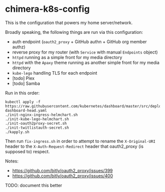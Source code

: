 chimera-k8s-config
=================

This is the configuration that powers my home server/network.

Broadly speaking, the following things are run via this configuration:
 * auth endpoint (`oauth2_proxy` + GitHub authn + GitHub org member authz)
 * reverse proxy for my router (with `Service` with manual `Endpoints` object)
 * `httpd` running as a simple front for my media directory
 * `httpd` with the `Apaxy` theme running as another simple front for my media directory
 * `kube-lego` handling TLS for each endpoint
 * [todo] Plex
 * [todo] Samba

Run in this order:

```
kubectl apply -f https://raw.githubusercontent.com/kubernetes/dashboard/master/src/deploy/kubernetes-dashboard-head.yaml
./init-nginx-ingress-helmchart.sh
./init-kube-lego-helmchart.sh
./init-oauth2proxy-secret.sh
./init-twitlistauth-secret.sh
./kapply.sh
```

Then run `fix-ingress.sh` in order to attempt to rename the `X-Original-URI` header
to the `X-Auth-Request-Redirect` header that oauth2_proxy (is supposed to) respect.

Notes:
* https://github.com/bitly/oauth2_proxy/issues/399
* https://github.com/bitly/oauth2_proxy/issues/400

TODO: document this better
